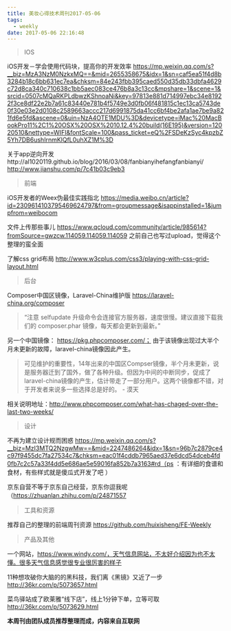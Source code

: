 ```yaml
---
title: 美妆心得技术周刊2017-05-06
tags:
  - weekly
date: 2017-05-06 22:16:48
---
```


> IOS

iOS开发－学会使用代码块，提高你的开发效率 https://mp.weixin.qq.com/s?__biz=MzA3NzM0NzkxMQ==&mid=2655358675&idx=1&sn=caf5ea51f4d8b3284b18c6bb631ec7ea&chksm=84e243fbb395caed550d35db33dbfa4629c72d8ca340c710638c1bb5aec083ce476b8a3c13cc&mpshare=1&scene=1&srcid=0507cMQaRKPLdbwzKShnoaNi&key=97813e881d714997ebc34e81922f3ce8df22e2b7a61c83440e781b4f5749e3d0fb06f481815c1ec13ca5743de0f30e03e2d0108c2589663accc217d6991875da41cc6bf4be2afa1ae7be9a821fd6e5fd&ascene=0&uin=NzA4OTE1MDU%3D&devicetype=iMac%20MacBookPro11%2C1%20OSX%20OSX%2010.12.4%20build(16E195)&version=12020510&nettype=WIFI&fontScale=100&pass_ticket=eQ%2FSDeKzSyc4kpzbZ5Yh7DB6ushIrnmKlQfL0uhXZ1M%3D

关于app逆向开发http://al1020119.github.io/blog/2016/03/08/fanbianyihefangfanbianyi/ http://www.jianshu.com/p/7c41b03c9eb3

> 前端

iOS开发者的Weex伪最佳实践指北 https://media.weibo.cn/article?id=2309614103795469624797&from=groupmessage&isappinstalled=1&jumpfrom=weibocom

文件上传那些事儿 https://www.qcloud.com/community/article/985614?fromSource=gwzcw.114059.114059.114059 之前自己也写过upload，觉得这个整理的蛮全面

了解css grid布局 http://www.w3cplus.com/css3/playing-with-css-grid-layout.html

> 后台

Composer中国区镜像，Laravel-China维护版 https://laravel-china.org/composer

> “注意 selfupdate 升级命令会连接官方服务器，速度很慢。建议直接下载我们的 composer.phar 镜像，每天都会更新到最新。”


另一个中国镜像： https://pkg.phpcomposer.com/； 由于该镜像出现过大半个月未更新的故障，laravel-china镜像因此产生。

> 可见维护的重要性，14年出来的中国区Compser镜像，半个月未更新，说是服务器迁到了国外，做了各种升级。但因为中间的中断同步，促成了laravel-china镜像的产生，估计带走了一部分用户。这两个镜像都不错，对于开发者来说多一些选择总是好的。 - 漠天

相关说明地址：http://www.phpcomposer.com/what-has-chaged-over-the-last-two-weeks/


> 设计

不再为建立设计规而困惑 https://mp.weixin.qq.com/s?__biz=MzI3MTQ2NzgwMw==&mid=2247486264&idx=1&sn=96b7c2879ce4c97f9455dc7fa27534c7&chksm=eac01f4cddb7965aed37e6dcd54dceb4fd0fb7c2c57a33f4dd5e686ae5e59016fa852b7a3163#rd（ps ：有详细的食谱和食材，有些样式就是傻瓜式开发了吧 ）

京东自营不等于京东自己经营，京东你逗我呢（https://zhuanlan.zhihu.com/p/24871557

> 工具和资源

推荐自己的整理的前端周刊资源  https://github.com/huixisheng/FE-Weekly


> 产品及其他

一个网站，https://www.windy.com/，天气信息网站，不太好介绍因为也不太懂。很多天气信息感觉很专业很厉害的样子

11种想攻破你大脑的的黑科技，我们离《黑镜》又近了一步  http://36kr.com/p/5073657.html

菜鸟驿站成了欧莱雅“线下店”，线上1分钟下单，立等可取  http://36kr.com/p/5073629.html


**本周刊由团队成员推荐整理而成，内容来自互联网**